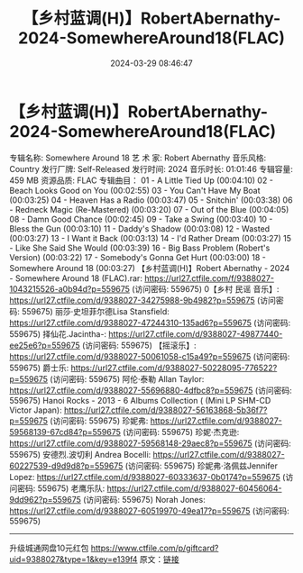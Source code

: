﻿---
title: 【乡村蓝调(H)】RobertAbernathy-2024-SomewhereAround18(FLAC)
date: 2024-03-29 08:46:47
categories: 外语音乐
tags: 外语音乐
---
# 【乡村蓝调(H)】RobertAbernathy-2024-SomewhereAround18(FLAC)

专辑名称: Somewhere Around 18
艺 术 家: Robert Abernathy
音乐风格: Country
发行厂牌: Self-Released
发行时间: 2024
音乐时长: 01:01:46
专辑容量: 459 MB
资源品质: FLAC
专辑曲目：
01 - A Little Tied Up (00:04:10)
02 - Beach Looks Good on You (00:02:55)
03 - You Can't Have My Boat (00:03:25)
04 - Heaven Has a Radio (00:03:47)
05 - Snitchin' (00:03:38)
06 - Redneck Magic (Re-Mastered) (00:03:20)
07 - Out of the Blue (00:04:05)
08 - Damn Good Chance (00:02:45)
09 - Take a Swing (00:03:40)
10 - Bless the Gun (00:03:10)
11 - Daddy's Shadow (00:03:08)
12 - Wasted (00:03:27)
13 - I Want it Back (00:03:13)
14 - I'd Rather Dream (00:03:27)
15 - Like She Said She Would (00:03:39)
16 - Big Bass Problem (Robert's Version) (00:03:22)
17 - Somebody's Gonna Get Hurt (00:03:00)
18 - Somewhere Around 18 (00:03:27)
【乡村蓝调(H)】Robert Abernathy - 2024 - Somewhere Around 18
(FLAC).rar: https://url27.ctfile.com/f/9388027-1043215526-a0b94d?p=559675
(访问密码: 559675)
0【乡村 民谣 音乐】: https://url27.ctfile.com/d/9388027-34275988-9b4982?p=559675
(访问密码: 559675)
丽莎·史坦菲尔德Lisa Stansfield: https://url27.ctfile.com/d/9388027-47244310-135ad6?p=559675
(访问密码: 559675)
择仙花.Jacintha-: https://url27.ctfile.com/d/9388027-49877440-ee25e6?p=559675
(访问密码: 559675)
【摇滚乐】: https://url27.ctfile.com/d/9388027-50061058-c15a49?p=559675
(访问密码: 559675)
爵士乐: https://url27.ctfile.com/d/9388027-50228095-776522?p=559675
(访问密码: 559675)
阿伦·泰勒 Allan Taylor: https://url27.ctfile.com/d/9388027-55696880-4dfbc8?p=559675
(访问密码: 559675)
Hanoi Rocks - 2013 - 6 Albums Collection ( (Mini LP SHM-CD
Victor Japan): https://url27.ctfile.com/d/9388027-56163868-5b36f7?p=559675
(访问密码: 559675)
珍妮弗: https://url27.ctfile.com/d/9388027-59568139-67cd84?p=559675
(访问密码: 559675)
珍妮·杰克逊: https://url27.ctfile.com/d/9388027-59568148-29aec8?p=559675
(访问密码: 559675)
安德烈.波切利 Andrea Bocelli: https://url27.ctfile.com/d/9388027-60227539-d9d9d8?p=559675
(访问密码: 559675)
珍妮弗·洛佩兹Jennifer Lopez: https://url27.ctfile.com/d/9388027-60333637-0b0174?p=559675
(访问密码: 559675)
老鹰乐队: https://url27.ctfile.com/d/9388027-60456064-9dd962?p=559675
(访问密码: 559675)
Norah Jones: https://url27.ctfile.com/d/9388027-60519970-49ea17?p=559675
(访问密码: 559675)
**************************
升级城通网盘10元红包 https://www.ctfile.com/p/giftcard?uid=9388027&type=1&key=e139f4
原文：[链接](https://blog.sina.com.cn/s/blog_1647c7e76010314vr.html)